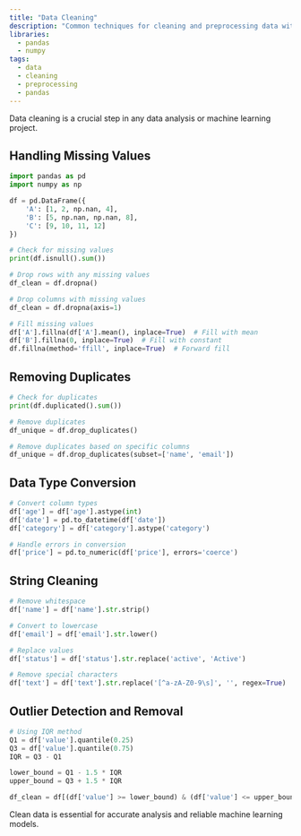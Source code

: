 ```yaml
---
title: "Data Cleaning"
description: "Common techniques for cleaning and preprocessing data with pandas."
libraries:
  - pandas
  - numpy
tags:
  - data
  - cleaning
  - preprocessing
  - pandas
---
```


Data cleaning is a crucial step in any data analysis or machine learning project.

## Handling Missing Values

```python
import pandas as pd
import numpy as np

df = pd.DataFrame({
    'A': [1, 2, np.nan, 4],
    'B': [5, np.nan, np.nan, 8],
    'C': [9, 10, 11, 12]
})

# Check for missing values
print(df.isnull().sum())

# Drop rows with any missing values
df_clean = df.dropna()

# Drop columns with missing values
df_clean = df.dropna(axis=1)

# Fill missing values
df['A'].fillna(df['A'].mean(), inplace=True)  # Fill with mean
df['B'].fillna(0, inplace=True)  # Fill with constant
df.fillna(method='ffill', inplace=True)  # Forward fill
```

## Removing Duplicates

```python
# Check for duplicates
print(df.duplicated().sum())

# Remove duplicates
df_unique = df.drop_duplicates()

# Remove duplicates based on specific columns
df_unique = df.drop_duplicates(subset=['name', 'email'])
```

## Data Type Conversion

```python
# Convert column types
df['age'] = df['age'].astype(int)
df['date'] = pd.to_datetime(df['date'])
df['category'] = df['category'].astype('category')

# Handle errors in conversion
df['price'] = pd.to_numeric(df['price'], errors='coerce')
```

## String Cleaning

```python
# Remove whitespace
df['name'] = df['name'].str.strip()

# Convert to lowercase
df['email'] = df['email'].str.lower()

# Replace values
df['status'] = df['status'].str.replace('active', 'Active')

# Remove special characters
df['text'] = df['text'].str.replace('[^a-zA-Z0-9\s]', '', regex=True)
```

## Outlier Detection and Removal

```python
# Using IQR method
Q1 = df['value'].quantile(0.25)
Q3 = df['value'].quantile(0.75)
IQR = Q3 - Q1

lower_bound = Q1 - 1.5 * IQR
upper_bound = Q3 + 1.5 * IQR

df_clean = df[(df['value'] >= lower_bound) & (df['value'] <= upper_bound)]
```

Clean data is essential for accurate analysis and reliable machine learning models.
